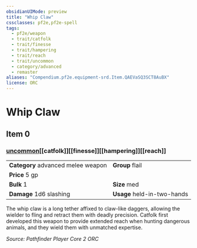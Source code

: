 ```yaml
---
obsidianUIMode: preview
title: "Whip Claw"
cssclasses: pf2e,pf2e-spell
tags:
  - pf2e/weapon
  - trait/catfolk
  - trait/finesse
  - trait/hampering
  - trait/reach
  - trait/uncommon
  - category/advanced
  - remaster
aliases: "Compendium.pf2e.equipment-srd.Item.QAEVaSQ3SCT8AuBX"
license: ORC
---
```

# Whip Claw
## Item 0
### [uncommon](uncommon "Uncommon Rarity Trait")[[catfolk]][[finesse]][[hampering]][[reach]]

|  |  |
| -- | -- |
| **Category** advanced melee weapon | **Group** flail |
| **Price** 5 gp |  |
| **Bulk** 1 | **Size** med |
| **Damage** 1d6 slashing  | **Usage** held-in-two-hands |



The whip claw is a long tether affixed to claw-like daggers, allowing the wielder to fling and retract them with deadly precision. Catfolk first developed this weapon to provide extended reach when hunting dangerous animals, and they wield them with unmatched expertise.

*Source: Pathfinder Player Core 2*
*ORC*